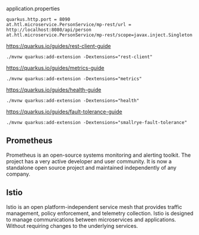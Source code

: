 application.properties
```
quarkus.http.port = 8090
at.htl.microservice.PersonService/mp-rest/url = http://localhost:8080/api/person
at.htl.microservice.PersonService/mp-rest/scope=javax.inject.Singleton
```

https://quarkus.io/guides/rest-client-guide
```
./mvnw quarkus:add-extension -Dextensions="rest-client"
```
https://quarkus.io/guides/metrics-guide
```
./mvnw quarkus:add-extension -Dextensions="metrics"
```
https://quarkus.io/guides/health-guide
```
./mvnw quarkus:add-extension -Dextensions="health"
```
https://quarkus.io/guides/fault-tolerance-guide
```
./mvnw quarkus:add-extension -Dextensions="smallrye-fault-tolerance"
```

## Prometheus

Prometheus is an open-source systems monitoring and alerting toolkit.
The project has a very active developer and user community. It is now a standalone open source project and maintained independently of any company.

## Istio

Istio is an open platform-independent service mesh that provides traffic management, policy enforcement, and telemetry collection.
Istio is designed to manage communications between microservices and applications. Without requiring changes to the underlying services.